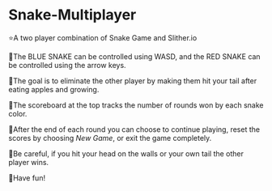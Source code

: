 # Snake-Multiplayer
⭐A two player combination of Snake Game and Slither.io

🐍The BLUE SNAKE can be controlled using WASD, and the RED SNAKE can be controlled using the arrow keys.

🐍The goal is to eliminate the other player by making them hit your tail after eating apples and growing.

🐍The scoreboard at the top tracks the number of rounds won by each snake color.

🐍After the end of each round you can choose to continue playing, reset the scores by choosing *New Game*, or exit the game completely.

🐍Be careful, if you hit your head on the walls or your own tail the other player wins.

🐍Have fun!
